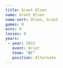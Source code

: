 ```yaml
---
title: Grant Olsen
name: Grant Olsen
name-sort: Olsen, Grant
games: 0
wins: 0
losses: 0
years:
 - year: 2015
   event: Brier
   team: "BC"
   position: Alternate
---
```

